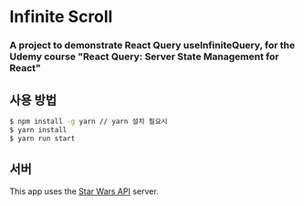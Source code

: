 # Infinite Scroll

### A project to demonstrate React Query useInfiniteQuery, for the Udemy course "React Query: Server State Management for React"

## 사용 방법

```bash
$ npm install -g yarn // yarn 설치 필요시
$ yarn install 
$ yarn run start
```

## 서버

This app uses the [Star Wars API](https://swapi.dev/) server.
